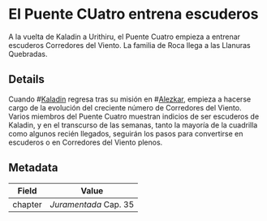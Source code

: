# El Puente CUatro entrena escuderos
A la vuelta de Kaladin a Urithiru, el Puente Cuatro empieza a entrenar escuderos Corredores del Viento. La familia de Roca llega a las Llanuras Quebradas.

## Details
Cuando #[Kaladin](characters/kaladin) regresa tras su misión en #[Alezkar](locations/Alethkar), empieza a hacerse cargo de la evolución del creciente número de Corredores del Viento. Varios miembros del Puente Cuatro muestran indicios de ser escuderos de Kaladin, y en el transcurso de las semanas, tanto la mayoría de la cuadrilla como algunos recién llegados, seguirán los pasos para convertirse en escuderos o en Corredores del Viento plenos.

## Metadata
| Field | Value |
| ----- | ----- |
| chapter | *Juramentada* Cap. 35 |
